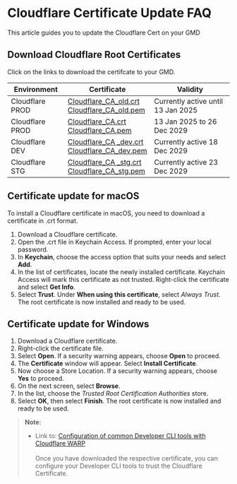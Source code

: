 <!-- !> This documentation is obsolete. Refer to [SHIP-HATS documentation](https://docs.developer.tech.gov.sg/docs/ship-hats-docs/) for more details. -->

# Cloudflare Certificate Update FAQ

This article guides you to update the Cloudflare Cert on your GMD

## Download Cloudflare Root Certificates

Click on the links to download the certifcate to your GMD.

| Environment | Certificate | Validity |
| --- | --- |--- |
| Cloudflare PROD | [Cloudflare_CA_old.crt](https://docs.developer.tech.gov.sg/docs/security-suite-for-engineering-endpoint-devices/assets/Cloudflare_CA_old.crt)<br>[Cloudflare_CA_old.pem](https://docs.developer.tech.gov.sg/docs/security-suite-for-engineering-endpoint-devices/assets/Cloudflare_CA_old.pem) | Currently active until 13 Jan 2025|
| Cloudflare PROD | [Cloudflare_CA.crt](https://docs.developer.tech.gov.sg/docs/security-suite-for-engineering-endpoint-devices/assets/Cloudflare_CA.crt)<br>[Cloudflare_CA.pem](https://docs.developer.tech.gov.sg/docs/security-suite-for-engineering-endpoint-devices/assets/Cloudflare_CA.pem) | 13 Jan 2025 to 26 Dec 2029 |
| Cloudflare DEV | [Cloudflare_CA _dev.crt](https://docs.developer.tech.gov.sg/docs/security-suite-for-engineering-endpoint-devices/assets/Cloudflare_CA_dev.crt)<br>[Cloudflare_CA_dev.pem](https://docs.developer.tech.gov.sg/docs/security-suite-for-engineering-endpoint-devices/assets/Cloudflare_CA_dev.pem) | Currently active 18 Dec 2029 |
| Cloudflare STG |[Cloudflare_CA _stg.crt](https://docs.developer.tech.gov.sg/docs/security-suite-for-engineering-endpoint-devices/assets/Cloudflare_CA_stg.crt)<br>[Cloudflare_CA_stg.pem](https://docs.developer.tech.gov.sg/docs/security-suite-for-engineering-endpoint-devices/assets/Cloudflare_CA_stg.pem) | Currently active 23 Dec 2029 |

## Certificate update for macOS

To install a Cloudflare certificate in macOS, you need to download a certificate in .crt format.
1.	Download a Cloudflare certificate.
2.	Open the .crt file in Keychain Access. If prompted, enter your local password.
3.	In **Keychain**, choose the access option that suits your needs and select **Add**.
4.	In the list of certificates, locate the newly installed certificate. Keychain Access will mark this certificate as not trusted. Right-click the certificate and select **Get Info**.
5.	Select **Trust**. Under **When using this certificate**, select _Always Trust_.
The root certificate is now installed and ready to be used.

## Certificate update for Windows

1.	Download a Cloudflare certificate.
2.	Right-click the certificate file.
3.	Select **Open**. If a security warning appears, choose **Open** to proceed.
4.	The **Certificate** window will appear. Select **Install Certificate**.
5.	Now choose a Store Location. If a security warning appears, choose **Yes** to proceed.
6.	On the next screen, select **Browse**.
7.	In the list, choose the _Trusted Root Certification Authorities_ store.
8.	Select **OK**, then select **Finish**.
The root certificate is now installed and ready to be used.

> **Note**:
>- Link to: [Configuration of common Developer CLI tools with Cloudflare WARP](https://docs.developer.tech.gov.sg/docs/security-suite-for-engineering-endpoint-devices/faqs/configuration-of-common-developer-cli-tools-with-cloudflare-warp.md)
<br><br>Once you have downloaded the respective certificate, you can configure your Developer CLI tools to trust the Cloudflare Certificate.
